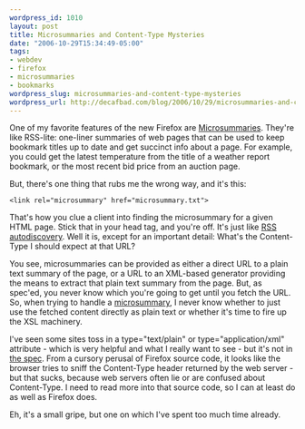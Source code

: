 ```yaml
--- 
wordpress_id: 1010
layout: post
title: Microsummaries and Content-Type Mysteries
date: "2006-10-29T15:34:49-05:00"
tags: 
- webdev
- firefox
- microsummaries
- bookmarks
wordpress_slug: microsummaries-and-content-type-mysteries
wordpress_url: http://decafbad.com/blog/2006/10/29/microsummaries-and-content-type-mysteries
---
```

One of my favorite features of the new Firefox are [Microsummaries][ms].  They're like RSS-lite: one-liner summaries of web pages that can be used to keep bookmark titles up to date and get succinct info about a page.  For example, you could get the latest temperature from the title of a weather report bookmark, or the most recent bid price from an auction page.

But, there's one thing that rubs me the wrong way, and it's this:

    <link rel="microsummary" href="microsummary.txt">

That's how you clue a client into finding the microsummary for a given HTML page.  Stick that in your head tag, and you're off.  It's just like [RSS autodiscovery][rd].  Well it is, except for an important detail: What's the Content-Type I should expect at that URL?

You see, microsummaries can be provided as either a direct URL to a plain text summary of the page, or a URL to an XML-based generator providing the means to extract that plain text summary from the page.  But, as spec'ed, you never know which you're going to get until you fetch the URL.  So, when trying to handle a [microsummary][mst], I never know whether to just use the fetched content directly as plain text or whether it's time to fire up the XSL machinery.

I've seen some sites toss in a type="text/plain" or type="application/xml" attribute - which is very helpful and what I really want to see - but it's not in [the spec][mst].  From a cursory perusal of Firefox source code, it looks like the browser tries to sniff the Content-Type header returned by the web server - but that sucks, because web servers often lie or are confused about Content-Type.  I need to read more into that source code, so I can at least do as well as Firefox does.

Eh, it's a small gripe, but one on which I've spent too much time already.

[rd]: http://diveintomark.org/archives/2002/05/30/rss_autodiscovery
[ms]: http://microsummaries.org/
[mst]: http://wiki.mozilla.org/Microsummaries
